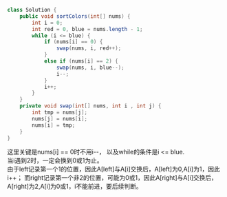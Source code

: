 ```java
class Solution {
    public void sortColors(int[] nums) {
        int i = 0;
        int red = 0, blue = nums.length - 1;
        while (i <= blue) {
            if (nums[i] == 0) {
                swap(nums, i, red++);
            }
            else if (nums[i] == 2) {
                swap(nums, i, blue--);
                i--;
            }
            i++;
        }
    }
    private void swap(int[] nums, int i , int j) {
        int tmp = nums[j];
        nums[j] = nums[i];
        nums[i] = tmp;
    }
}
```

这里关键是nums[i] == 0时不用i--， 以及while的条件是i <= blue.  
当i遇到2时，一定会换到0或1为止。  
由于left记录第一个1的位置，因此A[left]与A[i]交换后，A[left]为0,A[i]为1，因此i++；
而right记录第一个非2的位置，可能为0或1，因此A[right]与A[i]交换后，A[right]为2,A[i]为0或1，i不能前进，要后续判断。
